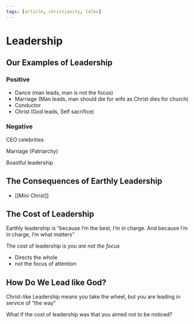 ```yaml
---
tags: [article, christianity, talks]
---
```


# Leadership

## Our Examples of Leadership

### Positive

- Dance (man leads, man is not the focus)
- Marriage (Man leads, man should die for wife as Christ dies for church)
- Conductor
- Christ (God leads, Self sacrifice)

### Negative

CEO celebrities

Marriage (Patriarchy)

Boastful leadership

## The Consequences of Earthly Leadership

- [[Mini Christ]]

## The Cost of Leadership

Earthly leadership is “because I’m the best, I’m in charge. And because I’m in charge, I’m what matters”

The cost of leadership is *you are not the focus*

- Directs the whole
- not the focus of attention

## How Do We Lead like God?

Christ-like Leadership means you take the wheel, but you are leading in service of “the way”

What if the cost of leadership was that you aimed not to be noticed?
